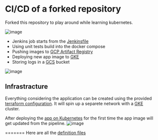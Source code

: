 # CI/CD of a forked repository

Forked this repository to play around while learning kubernetes.

![image](https://github.com/Filip3Kx/node-app-kubernetes/assets/114138650/d874de5b-ffb4-4cf0-99de-c8a16fca166c)

- Jenkins job starts from the [Jenkinsfile](https://github.com/Filip3Kx/node-app-kubernetes/blob/main/Jenkinsfile)
- Using unit tests build into the docker compose
- Pushing images to [GCP Artifact Registry](https://cloud.google.com/artifact-registry)
- Deploying new app image to [GKE](https://cloud.google.com/kubernetes-engine)
- Storing logs in a [GCS](https://cloud.google.com/storage?utm_source=google&utm_medium=cpc&utm_campaign=emea-pl-all-en-dr-skws-all-all-trial-b-gcp-1011340&utm_content=text-ad-none-any-dev_c-cre_652004198065-adgp_Hybrid%20%7C%20SKWS%20-%20BRO%20%7C%20Txt%20~%20Storage%20~%20Cloud%20Storage%23v1-kwid_43700077695723194-kwd-10836346030-userloc_9067379&utm_term=kw_online%20cloud%20storage-net_g-plac_&&gad=1&gclid=CjwKCAjwyNSoBhA9EiwA5aYlb-WqlpNQc_2hBlMWnplIspAGgcOsyd1v6okRBDOxBqKBQop-9xFpPRoCw_IQAvD_BwE&gclsrc=aw.ds) bucket

![image](https://github.com/Filip3Kx/node-app-kubernetes/assets/114138650/2de0ceb8-b50e-4481-aca5-0f55f64c4381)

## Infrastracture

Everything considering the application can be created using the provided [terraform configuration](https://github.com/Filip3Kx/node-app-kubernetes/tree/main/terraform). It will spin up a separete network with a [GKE](https://cloud.google.com/kubernetes-engine) cluster.

After deploying the [app on Kubernetes](https://github.com/Filip3Kx/node-app-kubernetes/tree/main/kubernetes) for the first time the app image will get updated from the pipeline.
![image](https://github.com/Filip3Kx/node-app-kubernetes/assets/114138650/5736edcb-dc0f-422e-8f13-2ea48e9cb5d8)

=======
Here are all the [definition files](https://github.com/Filip3Kx/node-app-kubernetes/tree/main/kubernetes)



